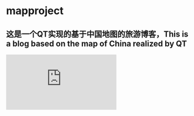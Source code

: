 # mapproject
## 这是一个QT实现的基于中国地图的旅游博客，This is a blog based on the map of China realized by QT
![image](https://github.com/Aegeanyasea/QT-PROJECT/blob/main/119_%E4%BD%9C%E4%B8%9A%E6%8A%A5%E5%91%8A.pdf)

